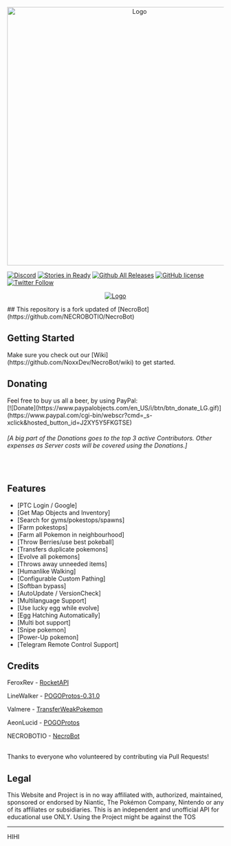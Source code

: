 <p align="center">
  <a href="http://necrobot.io">
    <img alt="Logo" src="http://necrobot.io/img/typotype-transparent.png" width="600">
  </a>
</p>

[![Discord](https://discordapp.com/api/guilds/209253611031625728/widget.png)](https://discord.gg/VXKxNFr)
[![Stories in Ready](https://badge.waffle.io/NoxxDev/NecroBot.svg?label=ready&title=Ready)](https://waffle.io/NoxxDev/NecroBot)
[![Github All Releases](https://img.shields.io/github/downloads/NoxxDev/NecroBot/total.svg)](https://github.com/NoxxDev/NecroBot/releases)
[![GitHub license](https://img.shields.io/badge/license-AGPL-blue.svg)](https://raw.githubusercontent.com/NoxxDev/NecroBot/master/LICENSE.md)
[![Twitter Follow](https://img.shields.io/twitter/follow/NoxxDev.svg?style=social&label=Follow&maxAge=1)](https://twitter.com/NoxxDev)

<p align="center">
  <a href="https://discord.gg/VXKxNFr">
    <img alt="Logo" src="https://discordapp.com/api/guilds/209253611031625728/widget.png?style=banner2">
  </a>
</p>
## This repository is a fork updated of [NecroBot](https://github.com/NECROBOTIO/NecroBot)

<h2><a name="getting-started">Getting Started</a></h2>
Make sure you check out our [Wiki](https://github.com/NoxxDev/NecroBot/wiki) to get started.
<br/>

<h2><a name="donating">Donating</a></h2>
<a name="paypal">Feel free to buy us all a beer, by using PayPal:</a><br/>
[![Donate](https://www.paypalobjects.com/en_US/i/btn/btn_donate_LG.gif)](https://www.paypal.com/cgi-bin/webscr?cmd=_s-xclick&hosted_button_id=J2XY5Y5FKGTSE)<br/>

<h6><em>[A big part of the Donations goes to the top 3 active Contributors. Other expenses as Server costs will be covered using the Donations.]</em></h6><br/>

<h2><a name="features">Features</a></h2>

 - [PTC Login / Google]
 - [Get Map Objects and Inventory]
 - [Search for gyms/pokestops/spawns]
 - [Farm pokestops]
 - [Farm all Pokemon in neighbourhood]
 - [Throw Berries/use best pokeball]
 - [Transfers duplicate pokemons]
 - [Evolve all pokemons]
 - [Throws away unneeded items]
 - [Humanlike Walking]
 - [Configurable Custom Pathing]
 - [Softban bypass]
 - [AutoUpdate / VersionCheck]
 - [Multilanguage Support]
 - [Use lucky egg while evolve]
 - [Egg Hatching Automatically]
 - [Multi bot support]
 - [Snipe pokemon]
 - [Power-Up pokemon]
 - [Telegram Remote Control Support]

<h2><a name="credits">Credits</a></h2>

FeroxRev - [RocketAPI](https://github.com/FeroxRev/Pokemon-Go-Rocket-API)

LineWalker - [POGOProtos-0.31.0](https://github.com/Linewalker/POGOProtos-0.31.0)

Valmere - [TransferWeakPokemon](https://github.com/PocketMobsters/PokeMobBot/pull/378/files)

AeonLucid - [POGOProtos](https://github.com/AeonLucid/POGOProtos)

NECROBOTIO - [NecroBot](https://github.com/NECROBOTIO/NecroBot)

<br/>
Thanks to everyone who volunteered by contributing via Pull Requests!

<h2><a name="legal">Legal</a></h2>

This Website and Project is in no way affiliated with, authorized, maintained, sponsored or endorsed by Niantic, The Pokémon Company, Nintendo or any of its affiliates or subsidiaries. This is an independent and unofficial API for educational use ONLY. 
Using the Project might be against the TOS

<hr/>
HIHI
